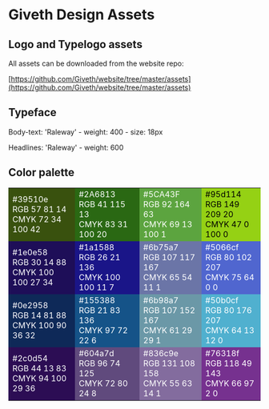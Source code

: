 # Giveth Design Assets

## Logo and Typelogo assets
  All assets can be downloaded from the website repo:

  [https://github.com/Giveth/website/tree/master/assets](https://github.com/Giveth/website/tree/master/assets)

## Typeface
  Body-text: 'Raleway' - weight: 400 - size: 18px

  Headlines: 'Raleway' - weight: 600

## Color palette

<table>
  <tr>
    <td bgcolor='#39510e'><font color="white">#39510e<br />RGB 57 81 14<br />CMYK 72 34 100 42</font></td>
    <td bgcolor='#2A6813'><font color="white">#2A6813<br />RGB 41 115 13<br />CMYK 83 31 100 20</td>
    <td bgcolor='#5CA43F'><font color="white">#5CA43F<br />RGB 92 164 63<br />CMYK 69 13 100 1</td>
    <td bgcolor='#95d114'><font color="black">#95d114<br />RGB 149 209 20<br />CMYK 47 0 100 0</td>
  </tr>
  <tr>
    <td bgcolor='#1e0e58'><font color="white">#1e0e58<br />RGB 30 14 88<br />CMYK 100 100 27 34</font></td>
    <td bgcolor='#1a1588'><font color="white">#1a1588<br />RGB 26 21 136<br />CMYK 100 100 11 7</td>
    <td bgcolor='#6b75a7'><font color="white">#6b75a7<br />RGB 107 117 167<br />CMYK 65 54 11 1</td>
    <td bgcolor='#5066cf'><font color="white">#5066cf<br />RGB 80 102 207<br />CMYK 75 64 0 0</td>
  </tr>
  <tr>
    <td bgcolor='#0e2958'><font color="white">#0e2958<br />RGB 14 81 88<br />CMYK 100 90 36 32</font></td>
    <td bgcolor='#155388'><font color="white">#155388<br />RGB 21 83 136<br />CMYK 97 72 22 6</td>
    <td bgcolor='#6b98a7'><font color="white">#6b98a7<br />RGB 107 152 167<br />CMYK 61 29 29 1</td>
    <td bgcolor='#50b0cf'><font color="white">#50b0cf<br />RGB 80 176 207<br />CMYK 64 13 12 0</td>
  </tr>
  <tr>
    <td bgcolor='#2c0d54'><font color="white">#2c0d54<br />RGB 44 13 83<br />CMYK 94 100 29 36</font></td>
    <td bgcolor='#604a7d'><font color="white">#604a7d<br />RGB 96 74 125<br />CMYK 72 80 24 8</td>
    <td bgcolor='#836c9e'><font color="white">#836c9e<br />RGB 131 108 158<br />CMYK 55 63 14 1</td>
    <td bgcolor='#76318f'><font color="white">#76318f<br />RGB 118 49 143<br />CMYK 66 97 2 0</td>
  </tr>
</table>
